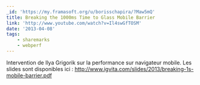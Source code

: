 ```yaml
---
_id: 'https://my.framasoft.org/u/borisschapira/?Maw5mQ'
title: Breaking the 1000ms Time to Glass Mobile Barrier
link: 'http://www.youtube.com/watch?v=Il4swGfTOSM'
date: '2013-04-08'
tags:
    - sharemarks
    - webperf
---
```


<div class="markdown"><p>Intervention de Ilya Grigorik sur la performance sur navigateur mobile. Les slides sont disponibles ici : <a href="http://www.igvita.com/slides/2013/breaking-1s-mobile-barrier.pdf">http://www.igvita.com/slides/2013/breaking-1s-mobile-barrier.pdf</a>
</p></div>
